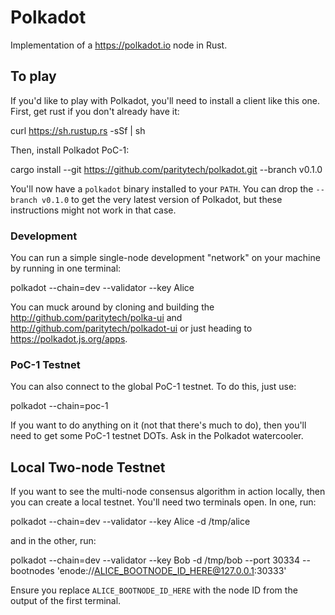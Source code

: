 # Polkadot

Implementation of a https://polkadot.io node in Rust.

## To play

If you'd like to play with Polkadot, you'll need to install a client like this
one. First, get rust if you don't already have it:

   curl https://sh.rustup.rs -sSf | sh

Then, install Polkadot PoC-1:

   cargo install --git https://github.com/paritytech/polkadot.git --branch v0.1.0

You'll now have a `polkadot` binary installed to your `PATH`. You can drop the
`--branch v0.1.0` to get the very latest version of Polkadot, but these
instructions might not work in that case.

### Development

You can run a simple single-node development "network" on your machine by running in
one terminal:

   polkadot --chain=dev --validator --key Alice

You can muck around by cloning and building the http://github.com/paritytech/polka-ui and http://github.com/paritytech/polkadot-ui or just heading to https://polkadot.js.org/apps.

### PoC-1 Testnet

You can also connect to the global PoC-1 testnet. To do this, just use:

   polkadot --chain=poc-1

If you want to do anything on it (not that there's much to do), then you'll need
to get some PoC-1 testnet DOTs. Ask in the Polkadot watercooler.

## Local Two-node Testnet

If you want to see the multi-node consensus algorithm in action locally, then
you can create a local testnet. You'll need two terminals open. In one, run:

   polkadot --chain=dev --validator --key Alice -d /tmp/alice

and in the other, run:

   polkadot --chain=dev --validator --key Bob -d /tmp/bob --port 30334 --bootnodes 'enode://ALICE_BOOTNODE_ID_HERE@127.0.0.1:30333'

Ensure you replace `ALICE_BOOTNODE_ID_HERE` with the node ID from the output of
the first terminal.
